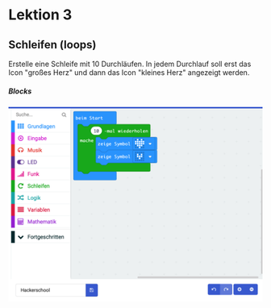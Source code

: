 # Lektion 3

## Schleifen (loops)

Erstelle eine Schleife mit 10 Durchläufen. In jedem Durchlauf soll erst das Icon "großes Herz" und dann das Icon "kleines Herz" angezeigt werden.

##### Blocks

![Screenshot](./screenshot.png "Screenshot")
